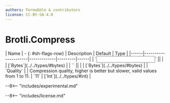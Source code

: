 ```yaml
---
authors: Formabble & contributors
license: CC-BY-SA-4.0
---
```



# Brotli.Compress

<div class="sh-parameters" markdown="1">
| Name | - {: #sh-flags-row} | Description | Default | Type |
|------|---------------------|-------------|---------|------|
| `<input>` || | | [`Bytes`](../../types/#bytes) |
| `<output>` || | | [`Bytes`](../../types/#bytes) |
| `Quality` |  | Compression quality, higher is better but slower, valid values from 1 to 11. | `11` | [`Int`](../../types/#int) |

</div>

--8<-- "includes/experimental.md"



--8<-- "includes/license.md"

